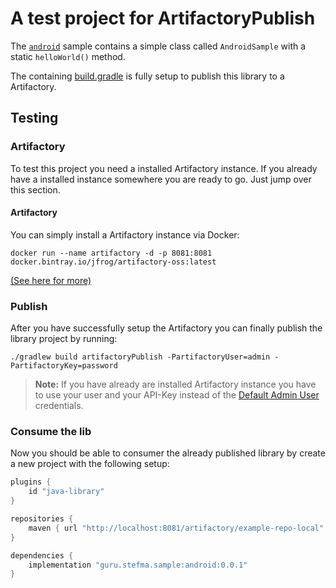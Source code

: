 # A test project for ArtifactoryPublish
The [`android`](android/) sample contains a simple class called `AndroidSample` with a 
static `helloWorld()` method.

The containing [build.gradle](android/build.gradle) is fully setup to publish 
this library to a Artifactory.

## Testing
### Artifactory
To test this project you need a installed Artifactory instance.
If you already have a installed instance somewhere you are ready to go. 
Just jump over this section.

#### Artifactory
You can simply install a Artifactory instance via Docker:
```
docker run --name artifactory -d -p 8081:8081 docker.bintray.io/jfrog/artifactory-oss:latest
```
[(See here for more)](https://www.jfrog.com/confluence/display/RTF/Installing+with+Docker)

### Publish
After you have successfully setup the Artifactory you can finally publish
the library project by running:
```
./gradlew build artifactoryPublish -PartifactoryUser=admin -PartifactoryKey=password
```

> **Note:** If you have already are installed Artifactory instance you have to use your user and your API-Key instead 
of the [Default Admin User](https://www.jfrog.com/confluence/display/RTF/Installing+Artifactory#InstallingArtifactory-DefaultAdminUser) credentials.

### Consume the lib
Now you should be able to consumer the already published library by create a new project with the following setup:
```groovy
plugins {
    id "java-library"
}

repositories {
    maven { url "http://localhost:8081/artifactory/example-repo-local" }
}

dependencies {
    implementation "guru.stefma.sample:android:0.0.1"
}
```